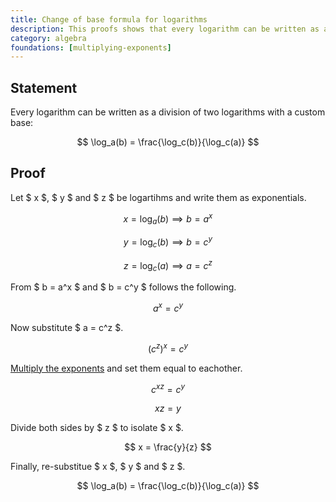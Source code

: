```yaml
---
title: Change of base formula for logarithms
description: This proofs shows that every logarithm can be written as a division of two logarithms with a custom base.
category: algebra
foundations: [multiplying-exponents]
---
```


## Statement

Every logarithm can be written as a division of two logarithms with a custom base:

$$ \log_a(b) = \frac{\log_c(b)}{\log_c(a)} $$

## Proof

Let $ x $, $ y $ and $ z $ be logartihms and write them as exponentials.

$$ x = \log_a(b) \implies b = a^x $$

$$ y = \log_c(b) \implies b = c^y $$

$$ z = \log_c(a) \implies a = c^z $$

From $ b = a^x $ and $ b = c^y $ follows the following.

$$ a^x = c^y $$

Now substitute $ a = c^z $.

$$ (c^z)^x = c^y $$

[Multiply the exponents](/proofs/multiplying-exponents) and set them equal to eachother.

$$ c^{xz} = c^y $$

$$ xz = y $$

Divide both sides by $ z $ to isolate $ x $.

$$ x = \frac{y}{z} $$

Finally, re-substitue $ x $, $ y $ and $ z $.

$$ \log_a(b) = \frac{\log_c(b)}{\log_c(a)} $$
